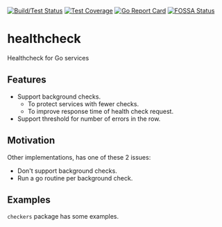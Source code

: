 [![Build/Test Status](https://circleci.com/gh/foadnh/healthcheck/tree/master.svg?style=svg)](https://circleci.com/gh/foadnh/healthcheck/tree/master)
[![Test Coverage](https://codecov.io/gh/foadnh/healthcheck/branch/master/graph/badge.svg)](https://codecov.io/gh/foadnh/healthcheck)
[![Go Report Card](https://goreportcard.com/badge/github.com/foadnh/healthcheck)](https://goreportcard.com/report/github.com/foadnh/healthcheck)
[![FOSSA Status](https://app.fossa.com/api/projects/git%2Bgithub.com%2Ffoadnh%2Fhealthcheck.svg?type=shield)](https://app.fossa.com/projects/git%2Bgithub.com%2Ffoadnh%2Fhealthcheck?ref=badge_shield)
# healthcheck 
Healthcheck for Go services

## Features
- Support background checks.
  - To protect services with fewer checks.
  - To improve response time of health check request.
- Support threshold for number of errors in the row.

## Motivation
Other implementations, has one of these 2 issues:
- Don't support background checks.
- Run a go routine per background check.

## Examples
`checkers` package has some examples.
